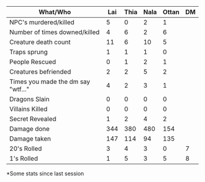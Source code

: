 What/Who                           | Lai | Thia | Nala | Ottan | DM
---------------------------------- | --- | ---- | ---- | ----- | ---
NPC's murdered/killed              | 5   | 0    | 2    | 1     |
Number of times downed/killed      | 4   | 6    | 2    | 6     |
Creature death count               | 11  | 6    | 10   | 5     |
Traps sprung                       | 1   | 1    | 1    | 0     |
People Rescued                     | 0   | 1    | 2    | 1     |
Creatures befriended               | 2   | 2    | 5    | 2     |
Times you made the dm say "wtf..." | 4   | 2    | 3    | 1     |
Dragons Slain                      | 0   | 0    | 0    | 0     |
Villains Killed                    | 0   | 0    | 0    | 0     |
Secret Revealed                    | 1   | 2    | 4    | 2     |
Damage done                        | 344 | 380  | 480  | 154   |
Damage taken                       | 147 | 114  | 94   | 135   |
20's Rolled                        | 3   | 4    | 3    | 0     | 7
1's Rolled                         | 1   | 5    | 3    | 5     | 8

*Some stats since last session
